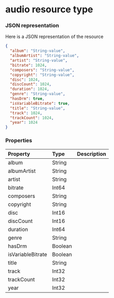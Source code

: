 # audio resource type



### JSON representation

Here is a JSON representation of the resource

<!-- {
  "blockType": "resource",
  "optionalProperties": [

  ],
  "@odata.type": "microsoft.graph.audio"
}-->

```json
{
  "album": "String-value",
  "albumArtist": "String-value",
  "artist": "String-value",
  "bitrate": 1024,
  "composers": "String-value",
  "copyright": "String-value",
  "disc": 1024,
  "discCount": 1024,
  "duration": 1024,
  "genre": "String-value",
  "hasDrm": true,
  "isVariableBitrate": true,
  "title": "String-value",
  "track": 1024,
  "trackCount": 1024,
  "year": 1024
}

```
### Properties
| Property	   | Type	|Description|
|:---------------|:--------|:----------|
|album|String||
|albumArtist|String||
|artist|String||
|bitrate|Int64||
|composers|String||
|copyright|String||
|disc|Int16||
|discCount|Int16||
|duration|Int64||
|genre|String||
|hasDrm|Boolean||
|isVariableBitrate|Boolean||
|title|String||
|track|Int32||
|trackCount|Int32||
|year|Int32||

<!-- uuid: 9ef1e536-de35-4d09-93af-1e85b2783120
2015-10-19 10:04:31 UTC -->
<!-- {
  "type": "#page.annotation",
  "description": "audio resource",
  "keywords": "",
  "section": "documentation",
  "tocPath": ""
}-->